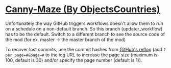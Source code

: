 # [Canny-Maze (By ObjectsCountries)](https://github.com/ObjectsCountries/Canny-Maze)

Unfortunately the way GitHub triggers workflows doesn't allow them to run on a schedule on a non-default branch. So this branch (updater_workflow) has to be the default. Switch to a different branch to see the source code of the mod (for ex. master -> the master branch of the mod)

To recover lost commits, use the commit hashes from [GitHub's reflog](https://api.github.com/repos/KtaneModules/Canny-Maze-ObjectsCountries/events) (add `?per_page=#&page=#` to the log URL to increase the page size (maximum is 100, default is 30) and/or specify the page number (default is 1)).
